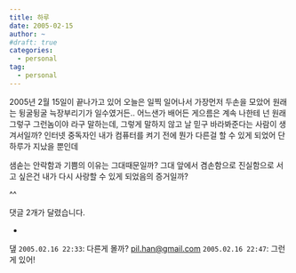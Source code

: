 ```yaml
---
title: 하루
date: 2005-02-15
author: ~
#draft: true
categories:
  - personal
tag:
  - personal
---
```




2005년 2월 15일이 끝나가고 있어
오늘은 일찍 일어나서 가장먼저 두손을 모았어
원래는 뒹굴뒹굴 늑장부리기가 일수였거든..
어느샌가 배어든 게으름은 계속 나한테 넌 원래 그렇구 그런놈이야 라구 말하는데,
그렇게 말하지 않고 날 믿구 바라봐준다는 사람이 생겨서일까?
인터넷 중독자인 내가 컴퓨터를 켜기 전에 뭔가 다른걸 할 수 있게 되었어
단 하루가 지났을 뿐인데

샘솓는 안락함과 기쁨의 이유는 그대때문일까?
그대 앞에서 겸손함으로 진실함으로 서고 싶은건
내가 다시 사랑할 수 있게 되었음의 증거일까?

^^


 댓글  2개가 달렸습니다.

- 
 &#45850; `2005.02.16 22:33`: 
다른게 몰까?
 pil.han@gmail.com `2005.02.16 22:47`: 
그런게 있어!




